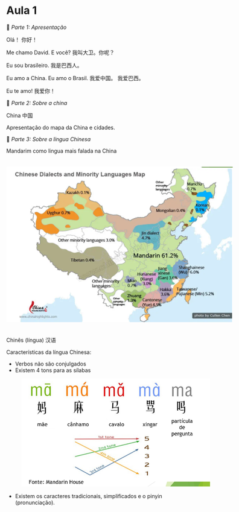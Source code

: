 
# Aula 1

📕 _Parte 1: Apresentação_

Olá！ 你好！

Me chamo David. E você? 我叫大卫。你呢？

Eu sou brasileiro. 我是巴西人。

Eu amo a China. Eu amo o Brasil. 我爱中国。 我爱巴西。

Eu te amo! 我爱你！


📕 _Parte 2: Sobre a china_

China 中国

Apresentação do mapa da China e cidades.

📕 _Parte 3: Sobre a língua Chinesa_


Mandarim como lingua mais falada na China

<img src="../images/dialetos.png" alt="Nihao" style="max-width:600px; margin: 20px 0"/>

Chinês (língua) 汉语

Características da língua Chinesa:
- Verbos não são conjulgados
- Existem 4 tons para as sílabas

<img src="../images/tons.png" alt="Nihao" style="max-width:500px; margin: 0px 40px"/>

- Existem os caracteres tradicionais, simplificados e o pinyin (pronunciação).
